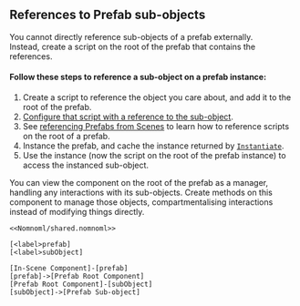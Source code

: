 ## References to Prefab sub-objects
You cannot directly reference sub-objects of a prefab externally.  
Instead, create a script on the root of the prefab that contains the references.

#### Follow these steps to reference a sub-object on a prefab instance:  
1. Create a script to reference the object you care about, and add it to the root of the prefab.
2. [Configure that script with a reference to the sub-object](Serializing%20Component%20References.md).
3. See [referencing Prefabs from Scenes](References%20To%20Prefabs.md) to learn how to reference scripts on the root of a prefab. 
4. Instance the prefab, and cache the instance returned by [`Instantiate`](https://docs.unity3d.com/ScriptReference/Object.Instantiate.html).
5. Use the instance (now the script on the root of the prefab instance) to access the instanced sub-object.

You can view the component on the root of the prefab as a manager, handling any interactions with its sub-objects. Create methods on this component to manage those objects, compartmentalising interactions instead of modifying things directly.

```nomnoml
<<Nomnoml/shared.nomnoml>>

[<label>prefab]
[<label>subObject]

[In-Scene Component]-[prefab]
[prefab]->[Prefab Root Component]
[Prefab Root Component]-[subObject]
[subObject]->[Prefab Sub-object]

```